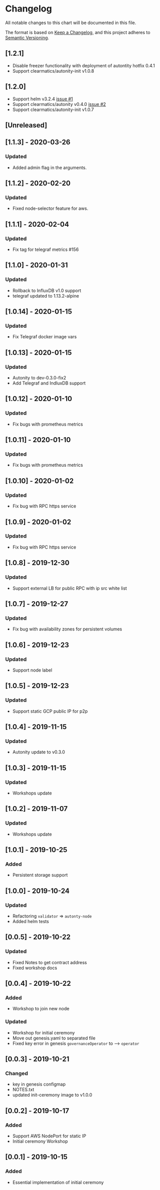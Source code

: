 # Changelog
All notable changes to this chart will be documented in this file.

The format is based on [Keep a Changelog](https://keepachangelog.com/en/1.0.0/),
and this project adheres to [Semantic Versioning](https://semver.org/spec/v2.0.0.html).

## [1.2.1]
- Disable freezer functionality with deployment of autontity hotfix 0.4.1
- Support clearmatics/autonity-init v1.0.8

## [1.2.0]
- Support helm v3.2.4 [issue #1](https://github.com/clearmatics/charts-ose-helm3/issues/1)
- Support clearmatics/autonity v0.4.0 [issue #2](https://github.com/clearmatics/charts-ose-helm3/issues/2)
- Support clearmatics/autonity-init v1.0.7

## [Unreleased]
## [1.1.3] - 2020-03-26
### Updated
- Added admin flag in the arguments.

## [1.1.2] - 2020-02-20
### Updated
- Fixed node-selector feature for aws.

## [1.1.1] - 2020-02-04
### Updated
- Fix tag for telegraf metrics #156

## [1.1.0] - 2020-01-31
### Updated
- Rollback to InfluxDB v1.0 support
- telegraf updated to 1.13.2-alpine

## [1.0.14] - 2020-01-15
### Updated
- Fix Telegraf docker image vars

## [1.0.13] - 2020-01-15
### Updated
- Autonity to  dev-0.3.0-fix2
- Add Telegraf and IndluxDB support

## [1.0.12] - 2020-01-10
### Updated
- Fix bugs with prometheus metrics

## [1.0.11] - 2020-01-10
### Updated
- Fix bugs with prometheus metrics

## [1.0.10] - 2020-01-02
### Updated
- Fix bug with RPC https service

## [1.0.9] - 2020-01-02
### Updated
- Fix bug with RPC https service

## [1.0.8] - 2019-12-30
### Updated
- Support external LB for public RPC with ip src white list

## [1.0.7] - 2019-12-27
### Updated
- Fix bug with availability zones for persistent volumes

## [1.0.6] - 2019-12-23
### Updated
- Support node label

## [1.0.5] - 2019-12-23
### Updated
- Support static GCP public IP for p2p

## [1.0.4] - 2019-11-15
### Updated
- Autonity update to v0.3.0

## [1.0.3] - 2019-11-15
### Updated
- Workshops update

## [1.0.2] - 2019-11-07
### Updated
- Workshops update

## [1.0.1] - 2019-10-25
### Added
- Persistent storage support

## [1.0.0] - 2019-10-24
### Updated
- Refactoring `validator` => `autonty-node`
- Added helm tests

## [0.0.5] - 2019-10-22
### Updated
- Fixed Notes to get contract address
- Fixed workshop docs

## [0.0.4] - 2019-10-22
### Added
- Workshop to join new node
### Updated
- Workshop for initial ceremony
- Move out genesis.yaml to separated file
- Fixed key error in genesis `governanceOperator` to --> `operator`

## [0.0.3] - 2019-10-21
### Changed
- key in genesis configmap
- NOTES.txt
- updated init-ceremony image to v1.0.0

## [0.0.2] - 2019-10-17
### Added
- Support AWS NodePort for static IP
- Initial ceremony Workshop

## [0.0.1] - 2019-10-15
### Added
- Essential implementation of initial ceremony
